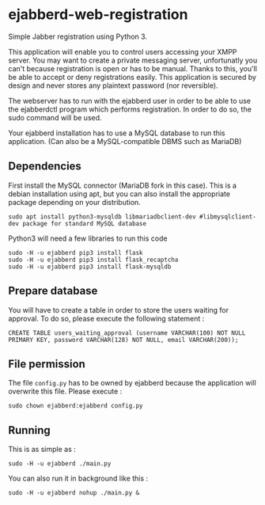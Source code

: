 # ejabberd-web-registration
Simple Jabber registration using Python 3.

This application will enable you to control users accessing your XMPP server. You may want to create a private messaging server, unfortunatly you can't because registration is open or has to be manual. Thanks to this, you'll be able to accept or deny registrations easily. This application is secured by design and never stores any plaintext password (nor reversible).

The webserver has to run with the ejabberd user in order to be able to use the ejabberdctl program which performs registration.
In order to do so, the sudo command will be used.

Your ejabberd installation has to use a MySQL database to run this application. (Can also be a MySQL-compatible DBMS such as MariaDB)

## Dependencies
First install the MySQL connector (MariaDB fork in this case). This is a debian installation using apt, but you can also install the appropriate package depending on your distribution.
```
sudo apt install python3-mysqldb libmariadbclient-dev #libmysqlclient-dev package for standard MySQL database
```

Python3 will need a few libraries to run this code
```
sudo -H -u ejabberd pip3 install flask
sudo -H -u ejabberd pip3 install flask_recaptcha
sudo -H -u ejabberd pip3 install flask-mysqldb
```

## Prepare database
You will have to create a table in order to store the users waiting for approval.
To do so, please execute the following statement :
```
CREATE TABLE users_waiting_approval (username VARCHAR(100) NOT NULL PRIMARY KEY, password VARCHAR(128) NOT NULL, email VARCHAR(200));
```

## File permission
The file `config.py` has to be owned by ejabberd because the application will overwrite this file.
Please execute :
```
sudo chown ejabberd:ejabberd config.py
```

## Running
This is as simple as :
```
sudo -H -u ejabberd ./main.py
```
You can also run it in background like this :
```
sudo -H -u ejabberd nohup ./main.py &
```
